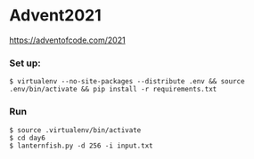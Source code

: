 # Advent2021

https://adventofcode.com/2021

### Set up:

    $ virtualenv --no-site-packages --distribute .env && source .env/bin/activate && pip install -r requirements.txt

### Run
    $ source .virtualenv/bin/activate
    $ cd day6
    $ lanternfish.py -d 256 -i input.txt
